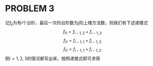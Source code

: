 <script type="text/javascript"
       src="http://cdn.mathjax.org/mathjax/latest/MathJax.js?config=TeX-AMS-MML_HTMLorMML"></script>
# PROBLEM 3
记$f_{ij}$为有$i$个台阶，最后一次的台阶数为$j$的上楼方法数，则我们有下述递推式
$$f_{i1}=f_{i-1,2}+f_{i-1,3}$$
$$f_{i1}=f_{i-1,1}+f_{i-1,3}$$
$$f_{i1}=f_{i-1,1}+f_{i-1,2}$$
把$i=1,2,3$的情况都写出来，按照递推式即可求得
